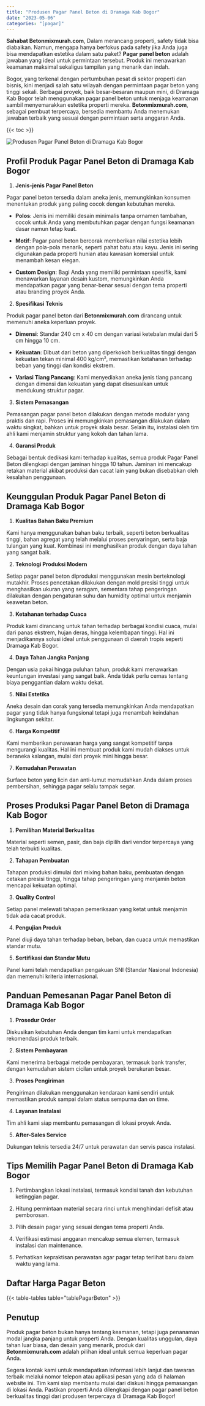 ```yaml
---
title: "Produsen Pagar Panel Beton di Dramaga Kab Bogor"
date: "2023-05-06"
categories: "[pagar]"
---
```


**Sahabat Betonmixmurah.com**, Dalam merancang properti, safety tidak bisa diabaikan. Namun, mengapa hanya berfokus pada safety jika Anda juga bisa mendapatkan estetika dalam satu paket? **Pagar panel beton** adalah jawaban yang ideal untuk permintaan tersebut. Produk ini menawarkan keamanan maksimal sekaligus tampilan yang menarik dan indah.  

Bogor, yang terkenal dengan pertumbuhan pesat di sektor properti dan bisnis, kini menjadi salah satu wilayah dengan permintaan pagar beton yang tinggi sekali. Berbagai proyek, baik besar-besaran maupun mini, di Dramaga Kab Bogor telah menggunakan pagar panel beton untuk menjaga keamanan sambil menyemarakkan estetika properti mereka. **Betonmixmurah.com**, sebagai pembuat terpercaya, bersedia membantu Anda menemukan jawaban terbaik yang sesuai dengan permintaan serta anggaran Anda.

{{< toc >}}

![Produsen Pagar Panel Beton di Dramaga Kab Bogor](/images/pagar/pagar-beton-28.jpg)

## Profil Produk Pagar Panel Beton di Dramaga Kab Bogor

1. **Jenis-jenis Pagar Panel Beton**  

Pagar panel beton tersedia dalam aneka jenis, memungkinkan konsumen menentukan produk yang paling cocok dengan kebutuhan mereka.  

- **Polos**: Jenis ini memiliki desain minimalis tanpa ornamen tambahan, cocok untuk Anda yang membutuhkan pagar dengan fungsi keamanan dasar namun tetap kuat.  

- **Motif**: Pagar panel beton bercorak memberikan nilai estetika lebih dengan pola-pola menarik, seperti pahat batu atau kayu. Jenis ini sering digunakan pada properti hunian atau kawasan komersial untuk menambah kesan elegan.  

- **Custom Design**: Bagi Anda yang memiliki permintaan spesifik, kami menawarkan layanan desain kustom, memungkinkan Anda mendapatkan pagar yang benar-benar sesuai dengan tema properti atau branding proyek Anda.  

2. **Spesifikasi Teknis**  

Produk pagar panel beton dari **Betonmixmurah.com** dirancang untuk memenuhi aneka keperluan proyek.  

- **Dimensi**: Standar 240 cm x 40 cm dengan variasi ketebalan mulai dari 5 cm hingga 10 cm.  

- **Kekuatan**: Dibuat dari beton yang diperkokoh berkualitas tinggi dengan kekuatan tekan minimal 400 kg/cm², memastikan ketahanan terhadap beban yang tinggi dan kondisi ekstrem.  

- **Variasi Tiang Pancang**: Kami menyediakan aneka jenis tiang pancang dengan dimensi dan kekuatan yang dapat disesuaikan untuk mendukung struktur pagar.  

3. **Sistem Pemasangan**  

Pemasangan pagar panel beton dilakukan dengan metode modular yang praktis dan rapi. Proses ini memungkinkan pemasangan dilakukan dalam waktu singkat, bahkan untuk proyek skala besar. Selain itu, instalasi oleh tim ahli kami menjamin struktur yang kokoh dan tahan lama.  

4. **Garansi Produk**  

Sebagai bentuk dedikasi kami terhadap kualitas, semua produk Pagar Panel Beton dilengkapi dengan jaminan hingga 10 tahun. Jaminan ini mencakup retakan material akibat produksi dan cacat lain yang bukan disebabkan oleh kesalahan penggunaan.

## Keunggulan Produk Pagar Panel Beton di Dramaga Kab Bogor 

1. **Kualitas Bahan Baku Premium**  

Kami hanya menggunakan bahan baku terbaik, seperti beton berkualitas tinggi, bahan agregat yang telah melalui proses penyaringan, serta baja tulangan yang kuat. Kombinasi ini menghasilkan produk dengan daya tahan yang sangat baik.  

2. **Teknologi Produksi Modern**  

Setiap pagar panel beton diproduksi menggunakan mesin berteknologi mutakhir. Proses pencetakan dilakukan dengan mold presisi tinggi untuk menghasilkan ukuran yang seragam, sementara tahap pengeringan dilakukan dengan pengaturan suhu dan humidity optimal untuk menjamin keawetan beton.  

3. **Ketahanan terhadap Cuaca**  

Produk kami dirancang untuk tahan terhadap berbagai kondisi cuaca, mulai dari panas ekstrem, hujan deras, hingga kelembapan tinggi. Hal ini menjadikannya solusi ideal untuk penggunaan di daerah tropis seperti Dramaga Kab Bogor.  

4. **Daya Tahan Jangka Panjang**  

Dengan usia pakai hingga puluhan tahun, produk kami menawarkan keuntungan investasi yang sangat baik. Anda tidak perlu cemas tentang biaya penggantian dalam waktu dekat.  

5. **Nilai Estetika**  

Aneka desain dan corak yang tersedia memungkinkan Anda mendapatkan pagar yang tidak hanya fungsional tetapi juga menambah keindahan lingkungan sekitar.  

6. **Harga Kompetitif**  

Kami memberikan penawaran harga yang sangat kompetitif tanpa mengurangi kualitas. Hal ini membuat produk kami mudah diakses untuk beraneka kalangan, mulai dari proyek mini hingga besar.  

7. **Kemudahan Perawatan**  

Surface beton yang licin dan anti-lumut memudahkan Anda dalam proses pembersihan, sehingga pagar selalu tampak segar.

## Proses Produksi Pagar Panel Beton di Dramaga Kab Bogor

1. **Pemilihan Material Berkualitas**  

Material seperti semen, pasir, dan baja dipilih dari vendor terpercaya yang telah terbukti kualitas.

2. **Tahapan Pembuatan**  

Tahapan produksi dimulai dari mixing bahan baku, pembuatan dengan cetakan presisi tinggi, hingga tahap pengeringan yang menjamin beton mencapai kekuatan optimal.

3. **Quality Control**  

Setiap panel melewati tahapan pemeriksaan yang ketat untuk menjamin tidak ada cacat produk.

4. **Pengujian Produk**  

Panel diuji daya tahan terhadap beban, beban, dan cuaca untuk memastikan standar mutu.

5. **Sertifikasi dan Standar Mutu**  

Panel kami telah mendapatkan pengakuan SNI (Standar Nasional Indonesia) dan memenuhi kriteria internasional.

## Panduan Pemesanan Pagar Panel Beton di Dramaga Kab Bogor

1. **Prosedur Order**  

Diskusikan kebutuhan Anda dengan tim kami untuk mendapatkan rekomendasi produk terbaik.

2. **Sistem Pembayaran**  

Kami menerima berbagai metode pembayaran, termasuk bank transfer, dengan kemudahan sistem cicilan untuk proyek berukuran besar.

3. **Proses Pengiriman**  

Pengiriman dilakukan menggunakan kendaraan kami sendiri untuk memastikan produk sampai dalam status sempurna dan on time.

4. **Layanan Instalasi**  

Tim ahli kami siap membantu pemasangan di lokasi proyek Anda.

5. **After-Sales Service**  

Dukungan teknis tersedia 24/7 untuk perawatan dan servis pasca instalasi.

## Tips Memilih Pagar Panel Beton di Dramaga Kab Bogor

1. Pertimbangkan lokasi instalasi, termasuk kondisi tanah dan kebutuhan ketinggian pagar.  

2. Hitung permintaan material secara rinci untuk menghindari defisit atau pemborosan.  

3. Pilih desain pagar yang sesuai dengan tema properti Anda.  

4. Verifikasi estimasi anggaran mencakup semua elemen, termasuk instalasi dan maintenance.  

5. Perhatikan kepraktisan perawatan agar pagar tetap terlihat baru dalam waktu yang lama.

## Daftar Harga Pagar Beton

{{< table-tables table="tablePagarBeton" >}}

## Penutup

Produk pagar beton bukan hanya tentang keamanan, tetapi juga penanaman modal jangka panjang untuk properti Anda. Dengan kualitas unggulan, daya tahan luar biasa, dan desain yang menarik, produk dari **Betonmixmurah.com** adalah pilihan ideal untuk semua keperluan pagar Anda.  

Segera kontak kami untuk mendapatkan informasi lebih lanjut dan tawaran terbaik melalui nomor telepon atau aplikasi pesan yang ada di halaman website ini. Tim kami siap membantu mulai dari diskusi hingga pemasangan di lokasi Anda. Pastikan properti Anda dilengkapi dengan pagar panel beton berkualitas tinggi dari produsen terpercaya di Dramaga Kab Bogor!
